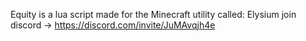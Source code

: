 Equity is a lua script made for the Minecraft utility called: Elysium
join discord -> [https://discord.com/invite/JuMAvqjh4e ](https://discord.gg/MwcVBhdhBs)
